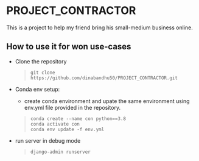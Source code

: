 # PROJECT_CONTRACTOR
This is a project to help my friend bring his small-medium business online.

## How to use it for won use-cases
- Clone the repository
    > `git clone https://github.com/dinabandhu50/PROJECT_CONTRACTOR.git`  
    
- Conda env setup:
    - create conda environment and upate the same environment using env.yml file provided in the repository.
    > `conda create --name con python==3.8`  
    > `conda activate con`  
    > `conda env update -f env.yml`  

- run server in debug mode
    > `django-admin runserver`